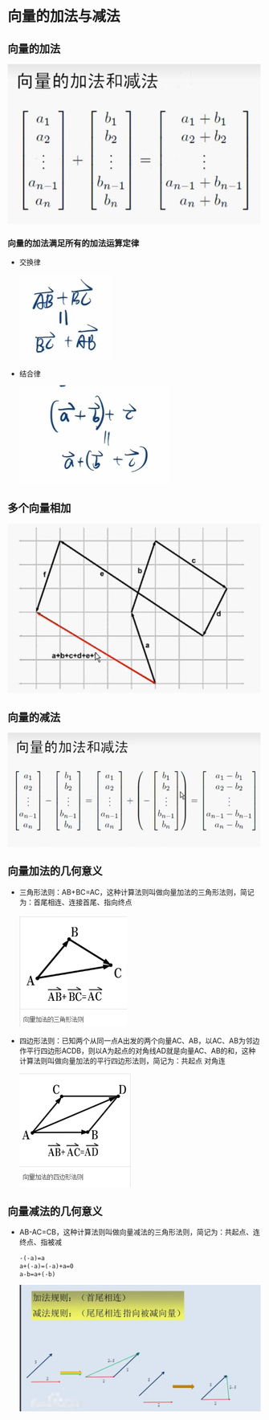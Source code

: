 # 向量的加法与减法

## 向量的加法

  ![向量的加法](./images/向量的加法.png)

### 向量的加法满足所有的加法运算定律

+ 交换律

  ![向量的交换律](./images/向量的交换律.png)

+ 结合律

  ![向量的结合律](./images/向量的结合律.png)

## 多个向量相加

  ![多个向量相加](./images/多个向量相加.png)

## 向量的减法

  ![向量的减法](./images/向量的减法.png)

## 向量加法的几何意义

+ 三角形法则：AB+BC=AC，这种计算法则叫做向量加法的三角形法则，简记为：首尾相连、连接首尾、指向终点

  ![向量加法的三角形法则](./images/向量加法的三角形法则.png)

+ 四边形法则：已知两个从同一点A出发的两个向量AC、AB，以AC、AB为邻边作平行四边形ACDB，则以A为起点的对角线AD就是向量AC、AB的和，这种计算法则叫做向量加法的平行四边形法则，简记为：共起点 对角连

  ![向量加法的四边形法则](./images/向量加法的四边形法则.png)

## 向量减法的几何意义

+ AB-AC=CB，这种计算法则叫做向量减法的三角形法则，简记为：共起点、连终点、指被减

  ```
  -(-a)=a
  a+(-a)=(-a)+a=0
  a-b=a+(-b)
  ```

  ![向量的减法](./images/向量的减法1.png)


